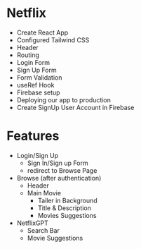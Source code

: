 # Netflix

- Create React App
- Configured Tailwind CSS
- Header
- Routing
- Login Form
- Sign Up Form
- Form Validation
- useRef Hook
- Firebase setup
- Deploying our app to production
- Create SignUp User Account in Firebase

# Features

- Login/Sign Up
  - Sign In/Sign up Form
  - redirect to Browse Page
- Browse (after authentication)
  - Header
  - Main Movie
    - Tailer in Background
    - Title & Description
    - Movies Suggestions
- NetflixGPT
  - Search Bar
  - Movie Suggestions
